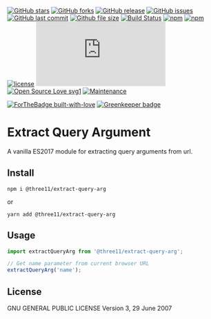 [![GitHub stars](https://img.shields.io/github/stars/three11/extract-query-arg.svg?style=social&label=Stars)](https://github.com/three11/extract-query-arg)
[![GitHub forks](https://img.shields.io/github/forks/three11/extract-query-arg.svg?style=social&label=Fork)](https://github.com/three11/extract-query-arg/network#fork-destination-box)
[![GitHub release](https://img.shields.io/github/release/three11/extract-query-arg.svg)](https://github.com/three11/extract-query-arg/releases/latest)
[![GitHub issues](https://img.shields.io/github/issues/three11/extract-query-arg.svg)](https://github.com/three11/extract-query-arg/issues)
[![GitHub last commit](https://img.shields.io/github/last-commit/three11/extract-query-arg.svg)](https://github.com/three11/extract-query-arg/commits/master)
[![Github file size](https://img.shields.io/github/size/three11/extract-query-arg/dist/index.min.js.svg)](https://github.com/three11/extract-query-arg/)
[![Build Status](https://travis-ci.org/three11/extract-query-arg.svg?branch=master)](https://travis-ci.org/three11/extract-query-arg)
[![npm](https://img.shields.io/npm/dt/@three11/extract-query-arg.svg)](https://www.npmjs.com/package/@three11/extract-query-arg)
[![npm](https://img.shields.io/npm/v/@three11/extract-query-arg.svg)](https://www.npmjs.com/package/@three11/extract-query-arg)
[![license](https://img.shields.io/github/license/three11/extract-query-arg.svg)](https://github.com/three11/extract-query-arg)
[![Analytics](https://ga-beacon.appspot.com/UA-83446952-1/github.com/three11/extract-query-arg/README.md)](https://github.com/three11/extract-query-arg/)
[![Open Source Love svg1](https://badges.frapsoft.com/os/v1/open-source.svg?v=103)](https://github.com/three11/extract-query-arg/)
[![Maintenance](https://img.shields.io/badge/Maintained%3F-yes-green.svg)](https://github.com/three11/extract-query-arg/graphs/commit-activity)

[![ForTheBadge built-with-love](https://ForTheBadge.com/images/badges/built-with-love.svg)](https://github.com/three11/) [![Greenkeeper badge](https://badges.greenkeeper.io/three11/extract-query-arg.svg)](https://greenkeeper.io/)

# Extract Query Argument

A vanilla ES2017 module for extracting query arguments from url.

## Install

```console
npm i @three11/extract-query-arg
```

or

```console
yarn add @three11/extract-query-arg
```

## Usage

```javascript
import extractQueryArg from '@three11/extract-query-arg';

// Get name parameter from current browser URL
extractQueryArg('name');
```

## License

GNU GENERAL PUBLIC LICENSE
Version 3, 29 June 2007

